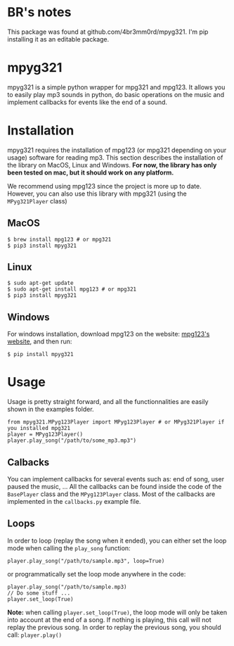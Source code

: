 # BR's notes

This package was found at github.com/4br3mm0rd/mpyg321.  I'm pip installing it as an editable package.

# mpyg321

mpyg321 is a simple python wrapper for mpg321 and mpg123. It allows you to easily play mp3 sounds in python, do basic operations on the music and implement callbacks for events like the end of a sound.

# Installation

mpyg321 requires the installation of mpg123 (or mpg321 depending on your usage) software for reading mp3. This section describes the installation of the library on MacOS, Linux and Windows. **For now, the library has only been tested on mac, but it should work on any platform.**

We recommend using mpg123 since the project is more up to date. However, you can also use this library with mpg321 (using the `MPyg321Player` class)

## MacOS

```
$ brew install mpg123 # or mpg321
$ pip3 install mpyg321
```

## Linux

```
$ sudo apt-get update
$ sudo apt-get install mpg123 # or mpg321
$ pip3 install mpyg321
```

## Windows

For windows installation, download mpg123 on the website: [mpg123's website](https://www.mpg123.de/download.shtml), and then run:

```
$ pip install mpyg321
```

# Usage

Usage is pretty straight forward, and all the functionnalities are easily shown in the examples folder.

```
from mpyg321.MPyg123Player import MPyg123Player # or MPyg321Player if you installed mpg321
player = MPyg123Player()
player.play_song("/path/to/some_mp3.mp3")
```

## Calbacks

You can implement callbacks for several events such as: end of song, user paused the music, ...
All the callbacks can be found inside the code of the `BasePlayer` class and the `MPyg123Player` class.
Most of the callbacks are implemented in the `callbacks.py` example file.

## Loops

In order to loop (replay the song when it ended), you can either set the loop mode when calling the `play_song` function:

```
player.play_song("/path/to/sample.mp3", loop=True)
```

or programmatically set the loop mode anywhere in the code:

```
player.play_song("/path/to/sample.mp3)
// Do some stuff ...
player.set_loop(True)
```

**Note:** when calling `player.set_loop(True)`, the loop mode will only be taken into account at the end of a song. If nothing is playing, this call will not replay the previous song. In order to replay the previous song, you should call: `player.play()`
